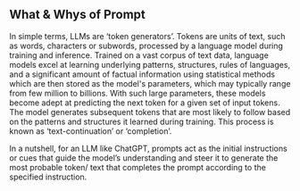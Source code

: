 ## What & Whys of Prompt
In simple terms, LLMs are ‘token generators’. Tokens are units of text, such as words, characters or subwords, processed by a language model during training and inference. Trained on a vast corpus of text data, language models excel at learning underlying patterns, structures, rules of languages, and a significant amount of factual information using statistical methods which are then stored as the model's parameters, which may typically range from few million to billions. With such large parameters, these models become adept at predicting the next token for a given set of input tokens. The model generates subsequent tokens that are most likely to follow based on the patterns and structures it learned during training. This process is known as ‘text-continuation’ or ‘completion’.

In a nutshell, for an LLM like ChatGPT, prompts act as the initial instructions or cues that guide the model’s understanding and steer it to generate the most probable token/ text that completes the prompt according to the specified instruction.

